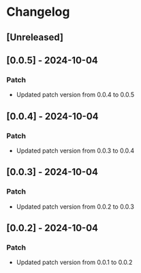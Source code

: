 # Changelog

## [Unreleased]

## [0.0.5] - 2024-10-04
### Patch
- Updated patch version from 0.0.4 to 0.0.5

## [0.0.4] - 2024-10-04
### Patch
- Updated patch version from 0.0.3 to 0.0.4

## [0.0.3] - 2024-10-04
### Patch
- Updated patch version from 0.0.2 to 0.0.3

## [0.0.2] - 2024-10-04
### Patch
- Updated patch version from 0.0.1 to 0.0.2
